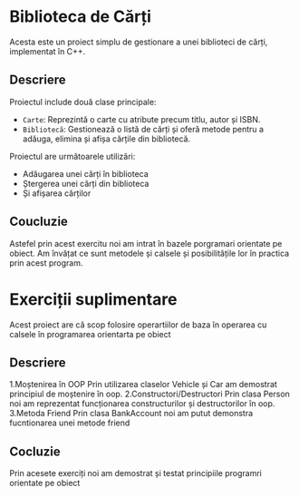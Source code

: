 # Biblioteca de Cărți

Acesta este un proiect simplu de gestionare a unei biblioteci de cărți, implementat în C++.

## Descriere

Proiectul include două clase principale:
- `Carte`: Reprezintă o carte cu atribute precum titlu, autor și ISBN.
- `Bibliotecă`: Gestionează o listă de cărți și oferă metode pentru a adăuga, elimina și afișa cărțile din bibliotecă.

Proiectul are următoarele utilizări:
- Adăugarea unei cărți în biblioteca
- Ștergerea unei cărți din biblioteca
- Și afișarea cărților

## Coucluzie

Astefel prin acest exercitu noi am intrat în bazele porgramari orientate pe obiect. Am învățat ce sunt metodele și calsele și posibilitățile lor în practica prin acest program.



# Exerciții suplimentare

Acest proiect are că scop folosire operartiilor de baza în operarea cu calsele în programarea orientarta pe obiect

## Descriere

1.Moștenirea în OOP
  Prin utilizarea claselor Vehicle și Car am demostrat principiul de moștenire în oop.
2.Constructori/Destructori
  Prin clasa Person noi am reprezentat funcționarea constructurilor și destructorilor în oop.
3.Metoda Friend
  Prin clasa BankAccount noi am putut demonstra fucntionarea unei metode friend

## Cocluzie 
Prin acesete exerciți noi am demostrat și testat principiile programri orientate pe obiect

